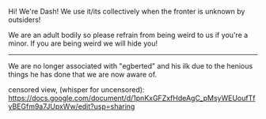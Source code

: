 Hi! We're Dash! We use it/its collectively when the fronter is unknown by outsiders!

We are an adult bodily so please refrain from being weird to us if you're a minor. If you are being weird we will hide you!

----------------------

We are no longer associated with "egberted" and his ilk due to the henious things he has done that we are now aware of.

censored view, (whisper for uncensored):
https://docs.google.com/document/d/1pnKxGFZxfHdeAgC_pMsyWEUoufTfyBEGfm9a7JUpxWw/edit?usp=sharing
